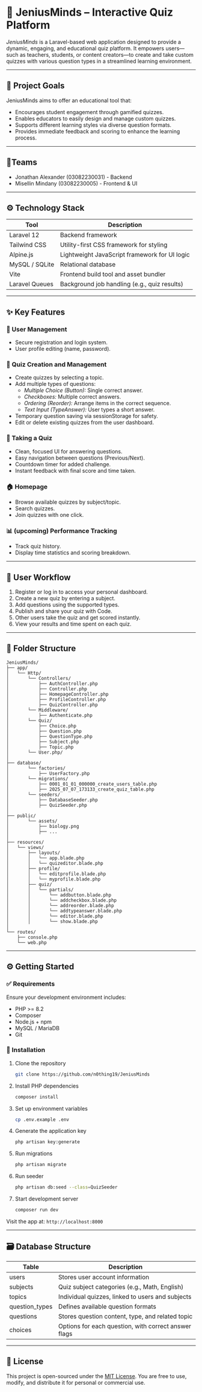# 🧠 JeniusMinds – Interactive Quiz Platform

*JeniusMinds* is a Laravel-based web application designed to provide a dynamic, engaging, and educational quiz platform. It empowers users—such as teachers, students, or content creators—to create and take custom quizzes with various question types in a streamlined learning environment.

---

## 📌 Project Goals

JeniusMinds aims to offer an educational tool that:

* Encourages student engagement through gamified quizzes.
* Enables educators to easily design and manage custom quizzes.
* Supports different learning styles via diverse question formats.
* Provides immediate feedback and scoring to enhance the learning process.

---
## 🤝Teams
* Jonathan Alexander (03082230031) - Backend
* Misellin Mindany (03082230005) - Frontend & UI

---

## ⚙ Technology Stack

| Tool             | Description                                   |
| ---------------- | --------------------------------------------- |
| Laravel 12       | Backend framework                             |
| Tailwind CSS     | Utility-first CSS framework for styling       |
| Alpine.js        | Lightweight JavaScript framework for UI logic |
| MySQL / SQLite   | Relational database                           |
| Vite             | Frontend build tool and asset bundler         |
| Laravel Queues   | Background job handling (e.g., quiz results)  |

---

## ✨ Key Features

### 👥 User Management

* Secure registration and login system.
* User profile editing (name, password).

### 🧠 Quiz Creation and Management

* Create quizzes by selecting a topic.
* Add multiple types of questions:
  * *Multiple Choice (Button):* Single correct answer.
  * *Checkboxes:* Multiple correct answers.
  * *Ordering (Reorder):* Arrange items in the correct sequence.
  * *Text Input (TypeAnswer):* User types a short answer.
* Temporary question saving via sessionStorage for safety.
* Edit or delete existing quizzes from the user dashboard.

### 📝 Taking a Quiz

* Clean, focused UI for answering questions.
* Easy navigation between questions (Previous/Next).
* Countdown timer for added challenge.
* Instant feedback with final score and time taken.

### 🏠 Homepage

* Browse available quizzes by subject/topic.
* Search quizzes.
* Join quizzes with one click.

### 📊 (upcoming) Performance Tracking

* Track quiz history.
* Display time statistics and scoring breakdown.

---

## 🧭 User Workflow

1. Register or log in to access your personal dashboard.
2. Create a new quiz by entering a subject.
3. Add questions using the supported types.
4. Publish and share your quiz with Code.
5. Other users take the quiz and get scored instantly.
6. View your results and time spent on each quiz.

---

## 📁 Folder Structure

```
JeniusMinds/
├── app/
│   └── Http/
│       └── Controllers/
│           ├── AuthController.php
│           ├── Controller.php      
│           ├── HomepageController.php
│           ├── ProfileController.php
│           ├── QuizController.php
│       └── Middleware/
│           ├── Authenticate.php
│       └── Quiz/
│           ├── Choice.php
│           ├── Question.php
│           ├── QuestionType.php
│           ├── Subject.php
│           ├── Topic.php
│       └── User.php/
│      
├── database/
│       └── factories/
│           ├── UserFactory.php
│       └── migrations/
│           ├── 0001_01_01_000000_create_users_table.php
│           ├── 2025_07_07_173133_create_quiz_table.php
│       └── seeders/
│           ├── DatabaseSeeder.php
│           ├── QuizSeeder.php
│
├── public/
│       └── assets/
│           ├── biology.png
│           ├── ...              
│
├── resources/
│   └── views/
│       ├── layouts/
│       │   └── app.blade.php
│       │   └── quizeditor.blade.php
│       ├── profile/
│       │   └── editprofile.blade.php
│       │   └── myprofile.blade.php
│       ├── quiz/
│       │   └── partials/
│       │       └── addbutton.blade.php
│       │       └── addcheckbox.blade.php
│       │       └── addreorder.blade.php
│       │       └── addtypeanswer.blade.php
│       │       └── editor.blade.php
│       │       └── show.blade.php            
│
└── routes/
    ├── console.php                          
    └── web.php                          
```

---

## ⚙ Getting Started

### ✅ Requirements

Ensure your development environment includes:

* PHP >= 8.2
* Composer
* Node.js + npm
* MySQL / MariaDB
* Git

### 🚀 Installation

1.  Clone the repository
    ```bash
    git clone https://github.com/n0thing19/JeniusMinds
    ```

2.  Install PHP dependencies
    ```bash
    composer install
    ```

3.  Set up environment variables
    ```bash
    cp .env.example .env
    ```

4.  Generate the application key
    ```bash
    php artisan key:generate
    ```

5.  Run migrations
    ```bash
    php artisan migrate
    ```

6.  Run seeder
    ```bash
    php artisan db:seed --class=QuizSeeder
    ```

7.  Start development server
    ```bash
    composer run dev
    ```

Visit the app at: `http://localhost:8000`

---

## 🗃 Database Structure

| Table          | Description                                          |
| -------------- | ---------------------------------------------------- |
| users          | Stores user account information                      |
| subjects       | Quiz subject categories (e.g., Math, English)        |
| topics         | Individual quizzes, linked to users and subjects     |
| question_types | Defines available question formats                   |
| questions      | Stores question content, type, and related topic     |
| choices        | Options for each question, with correct answer flags |

---

## 📄 License

This project is open-sourced under the [MIT License](LICENSE). You are free to use, modify, and distribute it for personal or commercial use.
